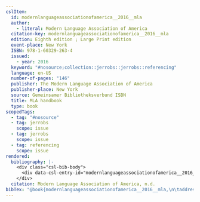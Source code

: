 ```yaml
---
cslItem:
  id: modernlanguageassociationofamerica__2016__mla
  author:
    - literal: Modern Language Association of America
  citation-key: modernlanguageassociationofamerica__2016__mla
  edition: Eighth edition ; Large Print edition
  event-place: New York
  ISBN: 978-1-60329-263-4
  issued:
    - year: 2016
  keyword: "#nosource;collection::jerrobs::jerrobs::referencing"
  language: en-US
  number-of-pages: "146"
  publisher: The Modern Language Association of America
  publisher-place: New York
  source: Gemeinsamer Bibliotheksverbund ISBN
  title: MLA handbook
  type: book
scopedTags:
  - tag: "#nosource"
  - tag: jerrobs
    scope: issue
  - tag: jerrobs
    scope: issue
  - tag: referencing
    scope: issue
rendered:
  bibliography: |-
    <div class="csl-bib-body">
      <div data-csl-entry-id="modernlanguageassociationofamerica__2016__mla" class="csl-entry">Modern Language Association of America. n.d.. <i>MLA handbook</i> (Eighth edition ; Large Print edition). The Modern Language Association of America.</div>
    </div>
  citation: Modern Language Association of America, n.d.
bibTex: "@book{modernlanguageassociationofamerica__2016__mla,\n\taddress = {New York},\n\tauthor = {{Modern Language Association of America}},\n\tedition = {Eighth edition ; Large Print edition},\n\tpublisher = {The Modern Language Association of America},\n\ttitle = {MLA handbook},\n}\n\n"
---
```

